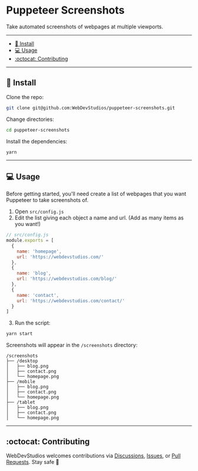 # Puppeteer Screenshots <!-- omit in toc -->

Take automated screenshots of webpages at multiple viewports.

---

- [🔧 Install](#-install)
- [💻 Usage](#-usage)
- [:octocat: Contributing](#octocat-contributing)

---

## 🔧 Install

Clone the repo:

```bash
git clone git@github.com:WebDevStudios/puppeteer-screenshots.git
```

Change directories:

```bash
cd puppeteer-screenshots
```

Install the dependencies:

```bash
yarn
```

---

## 💻 Usage

Before getting started, you'll need create a list of webpages that you want Puppeteer to take screenshots of.

1. Open `src/config.js`
2. Edit the list giving each object a name and url. (Add as many items as you want!)

```js
// src/config.js
module.exports = [
  {
    name: 'homepage',
    url: 'https://webdevstudios.com/'
  },
  {
    name: 'blog',
    url: 'https://webdevstudios.com/blog/'
  },
  {
    name: 'contact',
    url: 'https://webdevstudios.com/contact/'
  }
]
```

3. Run the script:

```bash
yarn start
```

Screenshots will appear in the `/screenshots` directory:

```text
/screenshots
├── /desktop
│   ├── blog.png
│   ├── contact.png
│   └── homepage.png
├── /mobile
│   ├── blog.png
│   ├── contact.png
│   └── homepage.png
├── /tablet
│   ├── blog.png
│   ├── contact.png
│   └── homepage.png
```

---

## :octocat: Contributing

WebDevStudios welcomes contributions via [Discussions](https://github.com/WebDevStudios/puppeteer-screenshots/discussions), [Issues](https://github.com/WebDevStudios/puppeteer-screenshots/issues), or [Pull Requests](https://github.com/WebDevStudios/puppeteer-screenshots/pulls). Stay safe 🍻
